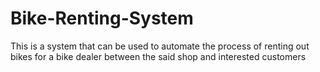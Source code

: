 # Bike-Renting-System
This is a system that can be used to automate the process of renting out bikes for a bike dealer between the said shop and interested customers

